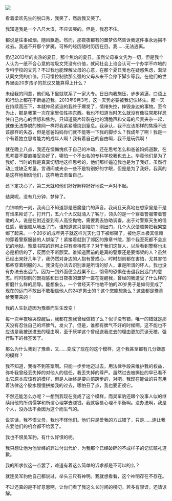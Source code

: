 <p><img src="https://github.com/ZjzMisaka/iaders/tree/master/img/2019/06/1a48b-006ZS9IHly1flql6csry1j318g0qo0yv.jpg" /></p>
<p>​​看着梁欢先生的脱口秀，我笑了，然后我又哭了。</p>
<p>我知道我是一个八尺大汉，不应该哭的。但是，我忍不住。</p>
<p>都说是往事如烟，随风飘逝。然而，那夜夜都有的噩梦依然告诉我这件事永远揭不过去。我逃不开那个梦魇，可怖的经历随时历历在目。我……无法逃离。</p>
<p><span id="more-2431"></span></p>
<p>仍记2013年的炎热的夏日，那个焦灼的夏日。虽然父母奉文凭为一切，但是我个人认为一纸不合心意的垃圾文凭没有价值，就问社会上谁会认可一个办学不咋地的专科学校的文凭？不过我也能理解父母的心意，在那个夏日我也在疑惑焦虑，渐渐认同文凭的价值。只可惜控制欲那么强的父母从来不会停下脚步等我，在他们的世界里面20岁孩子的抗议又能算得上什么？</p>
<p>未经我的同意，他们私下里就联系了一家大专。日日向我施压，步步紧逼，口语上和行动上都在不断逼迫我。2013年9月3号，这一天势必要被我记住终生。那一天在持续高压下，本就神经紧迫的我终于爆发了，情绪失控，摔毁身边的事物。至今为止，那是我第一次在家里任性摔东西。我也不知道当时怎么就没有像往常那样忍住自己内心的愤怒和焦灼，只知道瓷片碎裂在地的清脆声和父母的斥责夹杂一起，就像无法挣脱的蛛网一样将我紧紧缠绕到窒息。我承认，我不应该那样的焦躁不应该那样的失态，但是爸爸妈妈你们就不能等一下我的脚步么？我成年了啊！我是一个有着独立思考能力的成年人啊！我有着自己的自由啊，我不是玩偶啊！</p>
<p>就在晚上八点，我还在懊悔愧疚于自己的冲动，还在思考怎么和爸爸妈妈道歉，在思考要不要直接妥协好了，哪怕一个不出名的专科学校我也去上。毕竟他们是为了我好，当时的我是真真切切地这样思考的，他们那样逼迫我也是为了我好。虽然行动上或缺乏考量，言语间或夹杂一些不是特别好的字眼，但是是为了我好。我真的是这样地相信他们，这样地去责备自己。</p>
<p>还下定决心了，第二天就和他们好好解释好好地说一声对不起。</p>
<p>结果呢，没有几分钟，梦碎了。</p>
<p>门铃响的一刻，我尚且不知道那是恶魔登门的声音。我尚且天真地在想家里是不是有谁来拜访了。打开门，五六个大汉就涌入了客厅，领头的是一个穿着警服带着警徽的人。说是在附近查到有人高空抛物，需要我去协助调查。出于对警察天生的信任感，我很顺从地出了门。谁知道这只是陷阱？刚出门，几个大汉便顺势把我架空绑了起来。一个20岁的成年男子就这样光天化日下被绑架了，被他原本极其信赖的穿着警察服装的人绑架了！紧接着就到了郊区的豫章书院，那个我至死都不会忘记的地狱。豫章书院的罪何止只有虐待孩子？对于我们这群人，以后看到警察也未必是相信的了，反而会不断颤栗。谁知道面前的是真的警察还是要绑架的人？虽然已经出来好几年了，我仍然对身边的人抱有警戒心，时时刻刻都在害怕，尤其害怕那些穿着制服的人。我没有办法去识别谁是所谓的好人，谁是所谓的坏人。我也没有办法去出远门，因为一到外面便会战栗不止，彻骨的恐惧在击退我出远门的意志。时时刻刻的既视感和日日夜夜的噩梦一直在提醒我，曾经的我遭受了什么样的折磨什么样的屈辱。能想象么，一个曾经天不怕地不怕的20岁男子是如何变成了现在的远门不敢出不敢相信他人的24岁男士的？这个您能想象么？这些都是豫章给我带来的！</p>
<p>我的人生轨迹因为豫章而生生改变！</p>
<p>每一次半夜嚎哭惊醒后，我都在想我曾经做错了么？似乎没有错，唯一的错就是那天没有忍住自己的坏脾气，发火了。但是，谁都有脾气不好的时候啊。这不能也不应该是我被送进去的理由啊，至于厌学这个曾经送我进去的理由更加荒诞无稽，强行贴下的标签罢了。</p>
<p>那么为什么我到了豫章，又……变成了现在的这个模样，这个我甚至都有几分嫌恶的模样？</p>
<p>我不知道，我得不到答案啊。只能一步步地迈过去，用法律手段来维护我的权益，弥补我曾经丢失掉的对他人的信任，我丢失掉的尊严。虽然过去被撕扯的早已看不出它原本应该有的模样，但是人始终是要向前跨步的，对吧。我现在能做的只有用着法律这个胶水慢慢拼接我的过去，哪怕丑了点，我也要正视它。</p>
<p>不然还能怎么办呢？一想到我现在变成了这个模样，而吴军豹还跟个没事人似的继续用他的所谓儒学和所谓心理学去赚钱，我就容易心理不平衡啊。没办法啊，我是个人，没办法不会因为这个而生气的。</p>
<p>说实话，我不恨父母，我也不怪他们。他们只是爱我的方式错了，只是……连让我去爱他们的机会都不给罢了。</p>
<p>我也不恨吴军豹，有什么好恨的呢。</p>
<p>我只想让他为他曾经的罪过付出代价，为我那个已经破碎的不成样子的记忆赔礼道歉。</p>
<p>我的所求仅这一点罢了，难道有着这么简单的诉求都是不可以的么？</p>
<p>就连吴军豹他自己都说过，举头三尺有神明。我就想看看，这个神明存在不存在。</p>
<p>不过还真的是不好意思啊，让你们看了我这么长时间的唠叨。若多有谬误，还请谅解。​​​​</p>